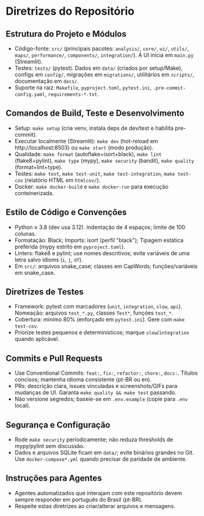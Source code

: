 # Diretrizes do Repositório

## Estrutura do Projeto e Módulos
- Código-fonte: `src/` (principais pacotes: `analysis/`, `core/`, `ui/`, `utils/`, `maps/`, `performance/`, `components/`, `integration/`). A UI inicia em `main.py` (Streamlit).
- Testes: `tests/` (pytest). Dados em `data/` (criados por setup/Make), configs em `config/`, migrações em `migrations/`, utilitários em `scripts/`, documentação em `docs/`.
- Suporte na raiz: `Makefile`, `pyproject.toml`, `pytest.ini`, `.pre-commit-config.yaml`, `requirements-*.txt`.

## Comandos de Build, Teste e Desenvolvimento
- Setup: `make setup` (cria venv, instala deps de dev/test e habilita pre-commit).
- Executar localmente (Streamlit): `make dev` (hot-reload em http://localhost:8503) ou `make start` (modo produção).
- Qualidade: `make format` (autoflake+isort+black), `make lint` (flake8+pylint), `make type` (mypy), `make security` (bandit), `make quality` (format+lint+type).
- Testes: `make test`, `make test-unit`, `make test-integration`, `make test-cov` (relatório HTML em `htmlcov/`).
- Docker: `make docker-build` e `make docker-run` para execução conteinerizada.

## Estilo de Código e Convenções
- Python ≥ 3.8 (dev usa 3.12). Indentação de 4 espaços; limite de 100 colunas.
- Formatação: Black; Imports: isort (perfil "black"); Tipagem estática preferida (mypy estrito em `pyproject.toml`).
- Linters: flake8 e pylint; use nomes descritivos; evite variáveis de uma letra salvo idioms (`i`, `j`, `df`).
- Em `src/`: arquivos snake_case; classes em CapWords; funções/variáveis em snake_case.

## Diretrizes de Testes
- Framework: pytest com marcadores (`unit`, `integration`, `slow`, `api`). Nomeação: arquivos `test_*.py`, classes `Test*`, funções `test_*`.
- Cobertura: mínimo 80% (enforçado em `pytest.ini`). Gere com `make test-cov`.
- Priorize testes pequenos e determinísticos; marque `slow`/`integration` quando aplicável.

## Commits e Pull Requests
- Use Conventional Commits: `feat:`, `fix:`, `refactor:`, `chore:`, `docs:`. Títulos concisos; mantenha idioma consistente (pt-BR ou en).
- PRs: descrição clara, issues vinculadas e screenshots/GIFs para mudanças de UI. Garanta `make quality && make test` passando.
- Não versione segredos; baseie-se em `.env.example` (copie para `.env` local).

## Segurança e Configuração
- Rode `make security` periodicamente; não reduza thresholds de mypy/pylint sem discussão.
- Dados e arquivos SQLite ficam em `data/`; evite binários grandes no Git. Use `docker-compose*.yml` quando precisar de paridade de ambiente.

## Instruções para Agentes
- Agentes automatizados que interajam com este repositório devem sempre responder em português do Brasil (pt-BR).
- Respeite estas diretrizes ao criar/alterar arquivos e mensagens.
